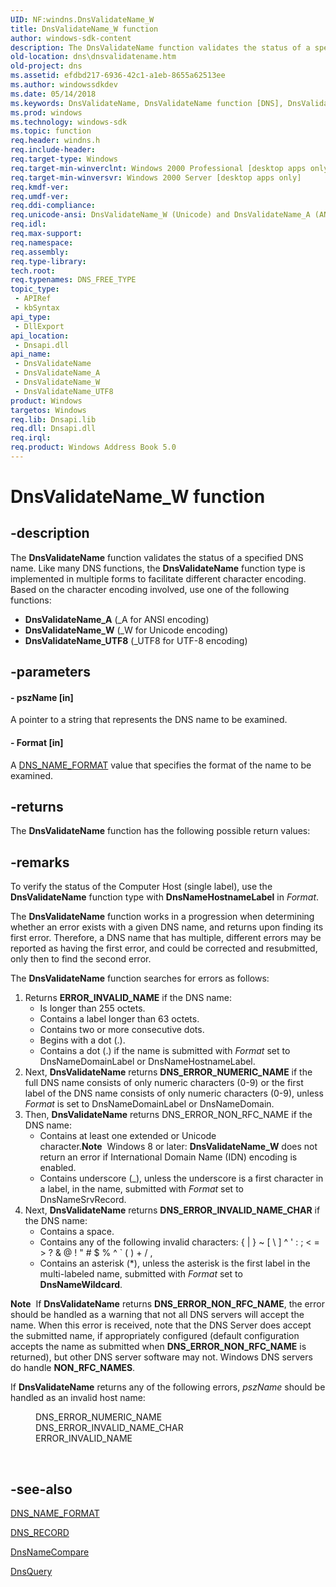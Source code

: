 ```yaml
---
UID: NF:windns.DnsValidateName_W
title: DnsValidateName_W function
author: windows-sdk-content
description: The DnsValidateName function validates the status of a specified DNS name.
old-location: dns\dnsvalidatename.htm
old-project: dns
ms.assetid: efdbd217-6936-42c1-a1eb-8655a62513ee
ms.author: windowssdkdev
ms.date: 05/14/2018
ms.keywords: DnsValidateName, DnsValidateName function [DNS], DnsValidateName_A, DnsValidateName_UTF8, DnsValidateName_W, _dns_dnsvalidatename, dns.dnsvalidatename, windns/DnsValidateName, windns/DnsValidateName_A, windns/DnsValidateName_UTF8, windns/DnsValidateName_W
ms.prod: windows
ms.technology: windows-sdk
ms.topic: function
req.header: windns.h
req.include-header: 
req.target-type: Windows
req.target-min-winverclnt: Windows 2000 Professional [desktop apps only]
req.target-min-winversvr: Windows 2000 Server [desktop apps only]
req.kmdf-ver: 
req.umdf-ver: 
req.ddi-compliance: 
req.unicode-ansi: DnsValidateName_W (Unicode) and DnsValidateName_A (ANSI)
req.idl: 
req.max-support: 
req.namespace: 
req.assembly: 
req.type-library: 
tech.root: 
req.typenames: DNS_FREE_TYPE
topic_type:
 - APIRef
 - kbSyntax
api_type:
 - DllExport
api_location:
 - Dnsapi.dll
api_name:
 - DnsValidateName
 - DnsValidateName_A
 - DnsValidateName_W
 - DnsValidateName_UTF8
product: Windows
targetos: Windows
req.lib: Dnsapi.lib
req.dll: Dnsapi.dll
req.irql: 
req.product: Windows Address Book 5.0
---
```


# DnsValidateName_W function


## -description


The 
<b>DnsValidateName</b> function validates the status of a specified DNS name. Like many DNS functions, the 
<b>DnsValidateName</b> function type is implemented in multiple forms to facilitate different character encoding. Based on the character encoding involved, use one of the following functions:
<ul>
<li>
<b>DnsValidateName_A</b> (_A for ANSI encoding)

</li>
<li>
<b>DnsValidateName_W</b> (_W for Unicode encoding)

</li>
<li>
<b>DnsValidateName_UTF8</b> (_UTF8 for UTF-8 encoding)

</li>
</ul>

## -parameters




#### - pszName [in]

A pointer to a string that represents the DNS name to be examined.


#### - Format [in]

A <a href="https://msdn.microsoft.com/f6f1cff3-4bff-4a07-bbc6-5255030b4164">DNS_NAME_FORMAT</a> value that specifies the format of the name to be examined.


## -returns



The 
<b>DnsValidateName</b> function has the following possible return values:




## -remarks



To verify the status of the Computer Host (single label), use the 
<b>DnsValidateName</b> function type with <b>DnsNameHostnameLabel</b> in <i>Format</i>.

The 
<b>DnsValidateName</b> function works in a progression when determining whether an error exists with a given DNS name, and returns upon finding its first error. Therefore, a DNS name that has multiple, different errors may be reported as having the first error, and could be corrected and resubmitted, only then to find the second error.

The 
<b>DnsValidateName</b> function searches for errors as follows:

<ol>
<li>Returns <b>ERROR_INVALID_NAME</b> if the DNS name:
						<ul>
<li>Is longer than 255 octets.</li>
<li>Contains a label longer than 63 octets.</li>
<li>Contains two or more consecutive dots.</li>
<li>Begins with a dot (.).</li>
<li>Contains a dot (.) if the name is submitted with <i>Format</i> set to DnsNameDomainLabel or DnsNameHostnameLabel.</li>
</ul>
</li>
<li>Next, 
<b>DnsValidateName</b> returns <b>DNS_ERROR_NUMERIC_NAME</b> if the full DNS name consists of only  numeric characters (0-9) or the first label of the DNS name consists of only numeric characters (0-9), unless <i>Format</i> is set to DnsNameDomainLabel or DnsNameDomain.</li>
<li>Then, 
<b>DnsValidateName</b> returns DNS_ERROR_NON_RFC_NAME if the DNS name:
						<ul>
<li>Contains at least one extended or Unicode character.<b>Note</b>  Windows 8 or later: <b>DnsValidateName_W</b> does not return an error if International Domain Name (IDN) encoding is enabled.

</li>
<li>Contains underscore (_), unless the underscore is a first character in a label, in the name, submitted with <i>Format</i> set to DnsNameSrvRecord.</li>
</ul>
</li>
<li>Next, 
<b>DnsValidateName</b> returns <b>DNS_ERROR_INVALID_NAME_CHAR</b> if the DNS name:
						<ul>
<li>Contains a space.</li>
<li>Contains any of the following invalid characters: { | } ~ [ \ ] ^ ' : ; &lt; = &gt; ? &amp; @ ! " # $ % ^ ` ( ) + / ,</li>
<li>Contains an asterisk (*), unless the asterisk is the first label in the multi-labeled name, submitted with <i>Format</i> set to <b>DnsNameWildcard</b>.</li>
</ul>
</li>
</ol>
<div class="alert"><b>Note</b>  If 
<b>DnsValidateName</b> returns <b>DNS_ERROR_NON_RFC_NAME</b>, the error should be handled as a warning that not all DNS servers will accept the name. When this error is received, note that the DNS Server does accept the submitted name, if appropriately configured (default configuration accepts the name as submitted when <b>DNS_ERROR_NON_RFC_NAME</b> is returned), but other DNS server software may not. Windows DNS servers do handle <b>NON_RFC_NAMES</b>.<p class="note">If 
<b>DnsValidateName</b> returns any of the following errors, <i>pszName</i> should be handled as an invalid host name:

<dl>
<dd>DNS_ERROR_NUMERIC_NAME</dd>
<dd>DNS_ERROR_INVALID_NAME_CHAR</dd>
<dd>ERROR_INVALID_NAME</dd>
</dl>
</div>
<div> </div>



## -see-also




<a href="https://msdn.microsoft.com/f6f1cff3-4bff-4a07-bbc6-5255030b4164">DNS_NAME_FORMAT</a>



<a href="https://msdn.microsoft.com/ab7b96a5-346f-4e01-bb2a-885f44764590">DNS_RECORD</a>



<a href="https://msdn.microsoft.com/4a1512b3-8273-4632-9426-daa36456bce3">DnsNameCompare</a>



<a href="https://msdn.microsoft.com/3d810b76-cea1-4904-9b5a-c2566b332c2c">DnsQuery</a>
 

 

